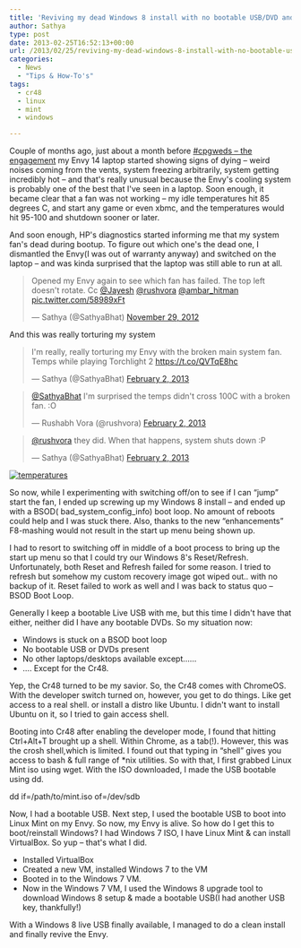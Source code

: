 ```yaml
---
title: 'Reviving my dead Windows 8 install with no bootable USB/DVD and Linux Mint & Cr48'
author: Sathya
type: post
date: 2013-02-25T16:52:13+00:00
url: /2013/02/25/reviving-my-dead-windows-8-install-with-no-bootable-usbdvd-and-linux-mint-cr48/
categories:
  - News
  - "Tips & How-To's"
tags:
  - cr48
  - linux
  - mint
  - windows

---
```

Couple of months ago, just about a month before <a href="https://sathyabh.at/2012/12/28/how-cpgweds-came-about-the-engagement/" target="_blank">#cpgweds &#8211; the engagement</a> my Envy 14 laptop started showing signs of dying &#8211; weird noises coming from the vents, system freezing arbitrarily, system getting incredibly hot &#8211; and that's really unusual because the Envy's cooling system is probably one of the best that I've seen in a laptop. Soon enough, it became clear that a fan was not working &#8211; my idle temperatures hit 85 degrees C, and start any game or even xbmc, and the temperatures would hit 95-100 and shutdown sooner or later.

And soon enough, HP's diagnostics started informing me that my system fan's dead during bootup. To figure out which one's the dead one, I dismantled the Envy(I was out of warranty anyway) and switched on the laptop &#8211; and was kinda surprised that the laptop was still able to run at all.

<blockquote class="twitter-tweet" data->
  <p lang="en" dir="ltr">
    Opened my Envy again to see which fan has failed. The top left doesn't rotate. Cc <a href="https://twitter.com/jayesh">@Jayesh</a> <a href="https://twitter.com/rushvora">@rushvora</a> <a href="https://twitter.com/ambar_hitman">@ambar_hitman</a> <a href="https://t.co/58989xFt">pic.twitter.com/58989xFt</a>
  </p>
  
  <p>
    &mdash; Sathya (@SathyaBhat) <a href="https://twitter.com/SathyaBhat/status/274018876067573760">November 29, 2012</a>
  </p>
</blockquote>



And this was really torturing my system

<blockquote class="twitter-tweet" data->
  <p lang="en" dir="ltr">
    I'm really, really torturing my Envy with the broken main system fan. Temps while playing Torchlight 2 <a href="https://t.co/QVTqE8hc">https://t.co/QVTqE8hc</a>
  </p>
  
  <p>
    &mdash; Sathya (@SathyaBhat) <a href="https://twitter.com/SathyaBhat/status/297698100464734209">February 2, 2013</a>
  </p>
</blockquote>



<blockquote class="twitter-tweet" data->
  <p lang="en" dir="ltr">
    <a href="https://twitter.com/SathyaBhat">@SathyaBhat</a> I'm surprised the temps didn't cross 100C with a broken fan. :O
  </p>
  
  <p>
    &mdash; Rushabh Vora (@rushvora) <a href="https://twitter.com/rushvora/status/297698686841024512">February 2, 2013</a>
  </p>
</blockquote>



<blockquote class="twitter-tweet" data->
  <p lang="en" dir="ltr">
    <a href="https://twitter.com/rushvora">@rushvora</a> they did. When that happens, system shuts down :P
  </p>
  
  <p>
    &mdash; Sathya (@SathyaBhat) <a href="https://twitter.com/SathyaBhat/status/297698747264139264">February 2, 2013</a>
  </p>
</blockquote>



[<img class="alignnone" title="temperatures" src="https://i.imgur.com/NguB4AP.png" alt="temperatures"   />][1]

So now, while I experimenting with switching off/on to see if I can &#8220;jump&#8221; start the fan, I ended up screwing up my Windows 8 install &#8211; and ended up with a BSOD( bad\_system\_config_info) boot loop. No amount of reboots could help and I was stuck there. Also, thanks to the new &#8220;enhancements&#8221; F8-mashing would not result in the start up menu being shown up.

I had to resort to switching off in middle of a boot process to bring up the start up menu so that I could try our Windows 8's Reset/Refresh. Unfortunately, both Reset and Refresh failed for some reason. I tried to refresh but somehow my custom recovery image got wiped out.. with no backup of it. Reset failed to work as well and I was back to status quo &#8211; BSOD Boot Loop.

Generally I keep a bootable Live USB with me, but this time I didn't have that either, neither did I have any bootable DVDs. So my situation now:

  * Windows is stuck on a BSOD boot loop
  * No bootable USB or DVDs present
  * No other laptops/desktops available except&#8230;&#8230;
  * &#8230;. Except for the Cr48.

Yep, the Cr48 turned to be my savior. So, the Cr48 comes with ChromeOS. With the developer switch turned on, however, you get to do things. Like get access to a real shell. or install a distro like Ubuntu. I didn't want to install Ubuntu on it, so I tried to gain access shell.

Booting into Cr48 after enabling the developer mode, I found that hitting Ctrl+Alt+T brought up a shell. Within Chrome, as a tab(!). However, this was the crosh shell,which is limited. I found out that typing in &#8220;shell&#8221; gives you access to bash & full range of *nix utilities. So with that, I first grabbed Linux Mint iso using wget. With the ISO downloaded, I made the USB bootable using dd.

dd if=/path/to/mint.iso of=/dev/sdb

Now, I had a bootable USB. Next step, I used the bootable USB to boot into Linux Mint on my Envy. So now, my Envy is alive. So how do I get this to boot/reinstall Windows? I had Windows 7 ISO, I have Linux Mint & can install VirtualBox. So yup &#8211; that's what I did.

  * Installed VirtualBox
  * Created a new VM, installed Windows 7 to the VM
  * Booted in to the Windows 7 VM.
  * Now in the Windows 7 VM, I used the Windows 8 upgrade tool to download Windows 8 setup & made a bootable USB(I had another USB key, thankfully!)

With a Windows 8 live USB finally available, I managed to do a clean install and finally revive the Envy.

 [1]: https://i.imgur.com/NguB4AP.png
